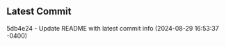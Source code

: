 
## Latest Commit
5db4e24 - Update README with latest commit info (2024-08-29 16:53:37 -0400) <Yunxi-Zhou>
